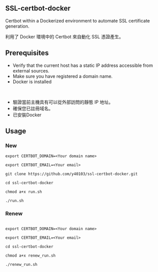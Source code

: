 ## SSL-certbot-docker

Certbot within a Dockerized environment to automate SSL certificate generation. 

利用了 Docker 環境中的 Certbot 來自動化 SSL 憑證產生。 

## Prerequisites

- Verify that the current host has a static IP address accessible from external sources.
- Make sure you have registered a domain name.
- Docker is installed

<br/>

- 驗證當前主機具有可以從外部訪問的靜態 IP 地址。  
- 確保您已註冊域名。 
- 已安裝Docker

## Usage


### New

```
export CERTBOT_DOMAIN=<Your domain name>

export CERTBOT_EMAIL=<Your email>

git clone https://github.com/y40103/ssl-certbot-docker.git

cd ssl-certbot-docker

chmod a+x run.sh

./run.sh 
```


### Renew


```

export CERTBOT_DOMAIN=<Your domain name>

export CERTBOT_EMAIL=<Your email>

cd ssl-certbot-docker

chmod a+x renew_run.sh

./renew_run.sh

```




